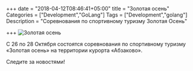 +++
date = "2018-04-12T08:46:41+05:00"
title = "Золотая осень"
Categories = ["Development","GoLang"]
Tags = ["Development","golang"]
Description = "Соревнования по спортивному туризму Золотая Осень"

+++
![Золотая осень](/images/2018/zolot_osen.JPG)

С 26 по 28 Октября состоятся соревнования по спортивному туризму 
«Золотая осень» на территории курорта «Абзаково».

Следите за новостями!

<!--more-->